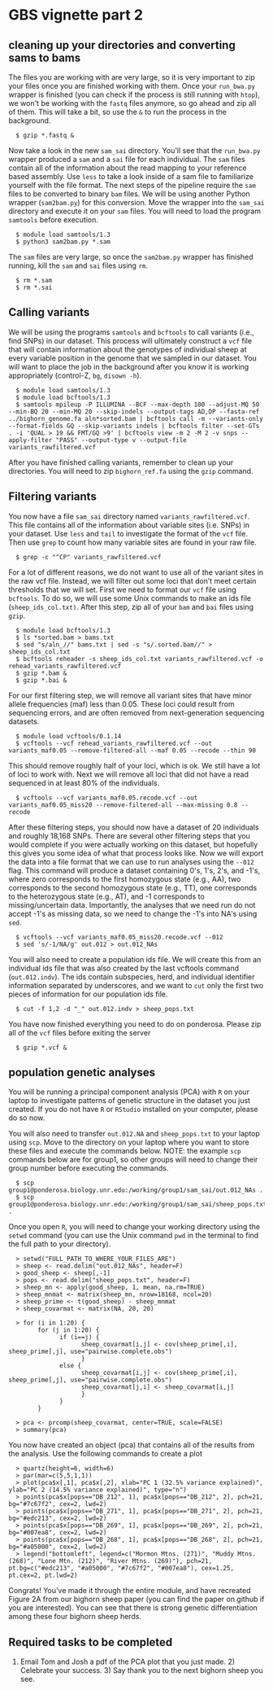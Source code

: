 # GBS vignette part 2

## cleaning up your directories and converting sams to bams

The files you are working with are very large, so it is very important to zip your files once you are finished working with them. Once your `run_bwa.py` wrapper is finished (you can check if the process is still running with `htop`), we won't be working with the `fastq` files anymore, so go ahead and zip all of them. This will take a bit, so use the `&` to run the process in the background.

      $ gzip *.fastq &

Now take a look in the new `sam_sai` directory. You'll see that the `run_bwa.py` wrapper produced a `sam` and a `sai` file for each individual. The `sam` files contain all of the information about the read mapping to your reference based assembly. Use `less` to take a look inside of a sam file to familiarize yourself with the file format. The next steps of the pipeline require the `sam` files to be converted to binary `bam` files. We will be using another Python wrapper (`sam2bam.py`) for this conversion. Move the wrapper into the `sam_sai` directory and execute it on your `sam` files. You will need to load the program `samtools` before execution.

      $ module load samtools/1.3
      $ python3 sam2bam.py *.sam

The `sam` files are very large, so once the `sam2bam.py` wrapper has finished running, kill the `sam` and `sai` files using `rm`.

      $ rm *.sam
      $ rm *.sai


## Calling variants

We will be using the programs `samtools` and `bcftools` to call variants (i.e., find SNPs) in our dataset. This process will ultimately construct a `vcf` file that will contain information about the genotypes of individual sheep at every variable position in the genome that we sampled in our dataset. You will want to place the job in the background after you know it is working appropriately (control-Z, `bg`, `disown -h`). 

      $ module load samtools/1.3
      $ module load bcftools/1.3
      $ samtools mpileup -P ILLUMINA --BCF --max-depth 100 --adjust-MQ 50 --min-BQ 20 --min-MQ 20 --skip-indels --output-tags AD,DP --fasta-ref ../bighorn_genome.fa aln*sorted.bam | bcftools call -m --variants-only --format-fields GQ --skip-variants indels | bcftools filter --set-GTs . -i 'QUAL > 19 && FMT/GQ >9' | bcftools view -m 2 -M 2 -v snps --apply-filter "PASS" --output-type v --output-file variants_rawfiltered.vcf


After you have finished calling variants, remember to clean up your directories. You will need to zip `bighorn_ref.fa` using the `gzip` command.


## Filtering variants

You now have a file `sam_sai` directory named `variants_rawfiltered.vcf`. This file contains all of the information about variable sites (i.e. SNPs) in your dataset. Use `less` and `tail` to investigate the format of the `vcf` file. Then use `grep` to count how many variable sites are found in your raw file.

      $ grep -c "^CP" variants_rawfiltered.vcf

For a lot of different reasons, we do not want to use all of the variant sites in the raw vcf file. Instead, we will filter out some loci that don’t meet certain thresholds that we will set. First we need to format our `vcf` file using `bcftools`. To do so, we will use some Unix commands to make an ids file (`sheep_ids_col.txt)`. After this step, zip all of your `bam` and `bai` files using `gzip`.

      $ module load bcftools/1.3
      $ ls *sorted.bam > bams.txt
      $ sed "s/aln_//" bams.txt | sed -s "s/.sorted.bam//" > sheep_ids_col.txt
      $ bcftools reheader -s sheep_ids_col.txt variants_rawfiltered.vcf -o rehead_variants_rawfiltered.vcf
      $ gzip *.bam &
      $ gzip *.bai &


For our first filtering step, we will remove all variant sites that have minor allele frequencies (maf) less than 0.05. These loci could result from sequencing errors, and are often removed from next-generation sequencing datasets.

      $ module load vcftools/0.1.14
      $ vcftools --vcf rehead_variants_rawfiltered.vcf --out variants_maf0.05 --remove-filtered-all --maf 0.05 --recode --thin 90

This should remove roughly half of your loci, which is ok. We still have a lot of loci to work with. Next we will remove all loci that did not have a read sequenced in at least 80% of the individuals.

      $ vcftools --vcf variants_maf0.05.recode.vcf --out variants_maf0.05_miss20 --remove-filtered-all --max-missing 0.8 --recode


After these filtering steps, you should now have a dataset of 20 individuals and roughly 18,168 SNPs. There are several other filtering steps that you would complete if you were actually working on this dataset, but hopefully this gives you some idea of what that process looks like. Now we will export the data into a file format that we can use to run analyses using the `--012` flag. This command will produce a dataset containing 0's, 1's, 2's, and -1's, where zero corresponds to the first homozygous state (e.g., AA), two corresponds to the second homozygous state (e.g., TT), one corresponds to the heterozygous state (e.g., AT), and -1 corresponds to missing/uncertain data. Importantly, the analyses that we need run do not accept -1's as missing data, so we need to change the -1's into NA's using `sed`.

      $ vcftools --vcf variants_maf0.05_miss20.recode.vcf --012
      $ sed 's/-1/NA/g' out.012 > out.012_NAs


You will also need to create a population ids file. We will create this from an individual ids file that was also created by the last vcftools command (`out.012.indv`). The ids contain subspecies, herd, and individual identifier information separated by underscores, and we want to `cut` only the first two pieces of information for our population ids file.

      $ cut -f 1,2 -d "_" out.012.indv > sheep_pops.txt

You have now finished everything you need to do on ponderosa. Please zip all of the `vcf` files before exiting the server

      $ gzip *.vcf &



## population genetic analyses

You will be running a principal component analysis (PCA) with `R` on your laptop to investigate patterns of genetic structure in the dataset you just created. If you do not have `R` or `RStudio` installed on your computer, please do so now.

You will also need to transfer `out.012.NA` and `sheep_pops.txt` to your laptop using `scp`. Move to the directory on your laptop where you want to store these files and execute the commands below. NOTE: the example `scp` commands below are for group1, so other groups will need to change their group number before executing the commands.

      $ scp group1@ponderosa.biology.unr.edu:/working/group1/sam_sai/out.012_NAs .
      $ scp group1@ponderosa.biology.unr.edu:/working/group1/sam_sai/sheep_pops.txt .


Once you open `R`, you will need to change your working directory using the `setwd` command (you can use the Unix command `pwd` in the terminal to find the full path to your directory).

      > setwd("FULL_PATH_TO_WHERE_YOUR_FILES_ARE")
      > sheep <- read.delim("out.012_NAs", header=F)
      > good_sheep <- sheep[,-1]
      > pops <- read.delim("sheep_pops.txt", header=F)
      > sheep_mn <- apply(good_sheep, 1, mean, na.rm=TRUE)
      > sheep_mnmat <- matrix(sheep_mn, nrow=18168, ncol=20)
      > sheep_prime <- t(good_sheep) - sheep_mnmat
      > sheep_covarmat <- matrix(NA, 20, 20)
      
      > for (i in 1:20) {
            for (j in 1:20) {
                  if (i==j) {
                        sheep_covarmat[i,j] <- cov(sheep_prime[,i], sheep_prime[,j], use="pairwise.complete.obs")
                        }
                  else {
                        sheep_covarmat[i,j] <- cov(sheep_prime[,i], sheep_prime[,j], use="pairwise.complete.obs")
                        sheep_covarmat[j,i] <- sheep_covarmat[i,j]
                        }
                  }
            }
      
      > pca <- prcomp(sheep_covarmat, center=TRUE, scale=FALSE)
      > summary(pca)


You now have created an object (pca) that contains all of the results from the analysis. Use the following commands to create a plot

      > quartz(height=6, width=6)
      > par(mar=c(5,5,1,1))
      > plot(pca$x[,1], pca$x[,2], xlab="PC 1 (32.5% variance explained)", ylab="PC 2 (14.5% variance explained)", type="n")
      > points(pca$x[pops=="DB_212", 1], pca$x[pops=="DB_212", 2], pch=21, bg="#7c67f2", cex=2, lwd=2)
      > points(pca$x[pops=="DB_271", 1], pca$x[pops=="DB_271", 2], pch=21, bg="#edc213", cex=2, lwd=2)
      > points(pca$x[pops=="DB_269", 1], pca$x[pops=="DB_269", 2], pch=21, bg="#007ea8", cex=2, lwd=2)
      > points(pca$x[pops=="DB_268", 1], pca$x[pops=="DB_268", 2], pch=21, bg="#a05000", cex=2, lwd=2)
      > legend("bottomleft", legend=c("Mormon Mtns. (271)", "Muddy Mtns. (268)", "Lone Mtn. (212)", "River Mtns. (269)"), pch=21, pt.bg=c("#edc213", "#a05000", "#7c67f2", "#007ea8"), cex=1.25, pt.cex=2, pt.lwd=2)


Congrats! You’ve made it through the entire module, and have recreated Figure 2A from our bighorn sheep paper (you can find the paper on github if you are interested). You can see that there is strong genetic differentiation among these four bighorn sheep herds.


## Required tasks to be completed

1) Email Tom and Josh a pdf of the PCA plot that you just made. 2) Celebrate your success. 3) Say thank you to the next bighorn sheep you see.




